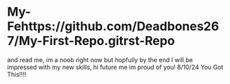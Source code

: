 # My-Fehttps://github.com/Deadbones267/My-First-Repo.gitrst-Repo
 and read me, im a noob right now but hopfully by the end I will be impressed with my new skills, hi future me im proud of you! 8/10/24 You Got This!!!!
